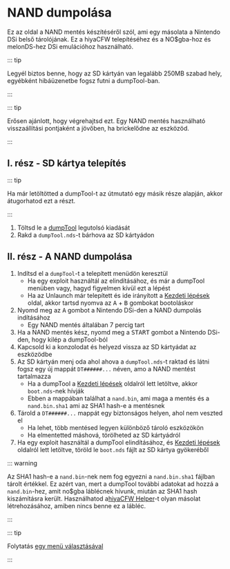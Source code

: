 # NAND dumpolása

Ez az oldal a NAND mentés készítéséről szól, ami egy másolata a Nintendo DSi belső tárolójának. Ez a hiyaCFW telepítéséhez és a NO$gba-hoz és melonDS-hez DSi emulációhoz használható.

::: tip

Legyél biztos benne, hogy az SD kártyán van legalább 250MB szabad hely, egyébként hibáüzenetbe fogsz futni a dumpTool-ban.

:::

::: tip

Erősen ajánlott, hogy végrehajtsd ezt. Egy NAND mentés használható visszaállítási pontjaként a jövőben, ha brickelődne az eszközöd.

:::

## I. rész - SD kártya telepítés

::: tip

Ha már letöltötted a dumpTool-t az útmutató egy másik része alapján, akkor átugorhatod ezt a részt.

:::

1. Töltsd le a [dumpTool](https://github.com/zoogie/dumpTool/releases/latest/download/dumpTool.nds) legutolsó kiadását
2. Rakd a `dumpTool.nds`-t bárhova az SD kártyádon

## II. rész - A NAND dumpolása

1. Indítsd el a `dumpTool`-t a telepített menüdön keresztül
   - Ha egy exploit használtál az elindításához, és már a dumpTool menüben vagy, hagyd figyelmen kívül ezt a lépést
   - Ha az Unlaunch már telepített és ide irányított a [Kezdeti lépések](get-started.html#section-ii-checking-if-unlaunch-is-already-installed) oldal, akkor tartsd nyomva az <kbd class="face">A</kbd> + <kbd class="face">B</kbd> gombokat bootoláskor
2. Nyomd meg az <kbd class="face">A</kbd> gombot a Nintendo DSi-den a NAND dumpolás indításához
   - Egy NAND mentés általában 7 percig tart
3. Ha a NAND mentés kész, nyomd meg a <kbd>START</kbd> gombot a Nintendo DSi-den, hogy kilép a dumpTool-ból
4. Kapcsold ki a konzolodat és helyezd vissza az SD kártyádat az eszközödbe
5. Az SD kártyán menj oda ahol ahova a `dumpTool.nds`-t raktad és látni fogsz egy új mappát `DT######...` néven, amo a NAND mentést tartalmazza
   - Ha a dumpTool a [Kezdeti lépések](get-started.html) oldalról lett letöltve, akkor `boot.nds`-nek hívják
   - Ebben a mappában találhat a `nand.bin`, ami maga a mentés és a `nand.bin.sha1` ami az SHA1 hash-e a mentésnek
6. Tárold a `DT######...` mappát egy biztonságos helyen, ahol nem veszted el
   - Ha lehet, több mentésed legyen különböző tároló eszközökön
   - Ha elmentetted máshová, törölheted az SD kártyádról
7. Ha egy exploit használtál a dumpTool elindításához, és [Kezdeti lépések](get-started.html) oldalról lett letöltve, töröld le `boot.nds` fájlt az SD kártya gyökeréből

::: warning

Az SHA1 hash-e a `nand.bin`-nek nem fog egyezni a `nand.bin.sha1` fájlban tárolt értékkel. Ez azért van, mert a dumpTool további adatokat ad hozzá a `nand.bin`-hez, amit no$gba láblécnek hívunk, miután az SHA1 hash kiszámításra került. Használhatod a[hiyaCFW Helper](https://github.com/mondul/HiyaCFW-Helper/releases)-t olyan másolat létrehozásához, amiben nincs benne ez a lábléc.

:::

::: tip

Folytatás [egy menü választásával](choosing-a-menu.html)

:::

